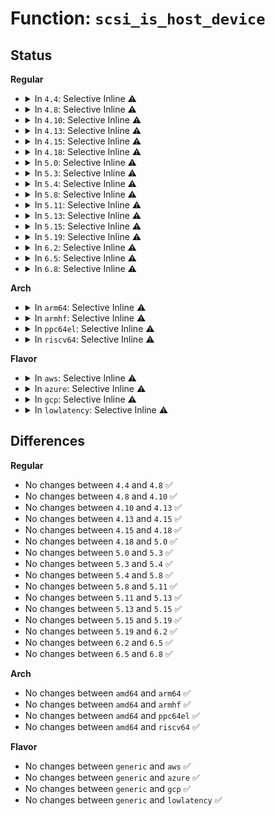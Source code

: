 # Function: <code>scsi_is_host_device</code>

## Status
<b>Regular</b>
<ul>
<li>
<details>
<summary>In <code>4.4</code>: Selective Inline ⚠️</summary>

```c
int scsi_is_host_device(const struct device *dev);
```

**Collision:** Unique Global

**Inline:** Selective

**Transformation:** False

**Instances:**

```
In drivers/scsi/hosts.c (ffffffff815a7d70)
Location: drivers/scsi/hosts.c:611
Inline: True
Direct callers:
  - drivers/scsi/scsi.c:starget_for_each_device
  - drivers/scsi/scsi.c:__starget_for_each_device
  - drivers/scsi/scsi.c:scsi_device_lookup_by_target
  - drivers/scsi/scsi_scan.c:scsi_target_destroy
  - drivers/scsi/scsi_scan.c:scsi_alloc_sdev
  - drivers/scsi/scsi_scan.c:scsi_probe_and_add_lun
  - drivers/scsi/scsi_scan.c:scsi_report_lun_scan
  - drivers/scsi/scsi_scan.c:scsi_alloc_target
  - drivers/scsi/scsi_scan.c:scsi_alloc_target
  - drivers/scsi/scsi_scan.c:__scsi_scan_target
  - drivers/scsi/scsi_scan.c:__scsi_scan_target
  - drivers/scsi/scsi_scan.c:scsi_scan_target
  - drivers/scsi/scsi_sysfs.c:scsi_remove_target
  - drivers/scsi/scsi_sysfs.c:scsi_remove_target
```
**Symbols:**

```
ffffffff815a7d70-ffffffff815a7d88: scsi_is_host_device (STB_GLOBAL)
```
</details>
</li>
<li>
<details>
<summary>In <code>4.8</code>: Selective Inline ⚠️</summary>

```c
int scsi_is_host_device(const struct device *dev);
```

**Collision:** Unique Global

**Inline:** Selective

**Transformation:** False

**Instances:**

```
In drivers/scsi/hosts.c (ffffffff815ffbf0)
Location: drivers/scsi/hosts.c:624
Inline: True
Direct callers:
  - drivers/scsi/scsi.c:scsi_device_lookup_by_target
  - drivers/scsi/scsi.c:__starget_for_each_device
  - drivers/scsi/scsi.c:starget_for_each_device
  - drivers/scsi/scsi_scan.c:scsi_scan_target
  - drivers/scsi/scsi_scan.c:__scsi_scan_target
  - drivers/scsi/scsi_scan.c:__scsi_scan_target
  - drivers/scsi/scsi_scan.c:scsi_report_lun_scan
  - drivers/scsi/scsi_scan.c:scsi_probe_and_add_lun
  - drivers/scsi/scsi_scan.c:scsi_alloc_target
  - drivers/scsi/scsi_scan.c:scsi_alloc_target
  - drivers/scsi/scsi_scan.c:scsi_target_destroy
  - drivers/scsi/scsi_scan.c:scsi_alloc_sdev
  - drivers/scsi/scsi_sysfs.c:scsi_remove_target
  - drivers/scsi/scsi_sysfs.c:scsi_remove_target
```
**Symbols:**

```
ffffffff815ffbf0-ffffffff815ffc08: scsi_is_host_device (STB_GLOBAL)
```
</details>
</li>
<li>
<details>
<summary>In <code>4.10</code>: Selective Inline ⚠️</summary>

```c
int scsi_is_host_device(const struct device *dev);
```

**Collision:** Unique Global

**Inline:** Selective

**Transformation:** False

**Instances:**

```
In drivers/scsi/hosts.c (ffffffff8162f250)
Location: drivers/scsi/hosts.c:628
Inline: True
Direct callers:
  - drivers/scsi/scsi.c:scsi_device_lookup_by_target
  - drivers/scsi/scsi.c:__starget_for_each_device
  - drivers/scsi/scsi.c:starget_for_each_device
  - drivers/scsi/scsi_scan.c:scsi_scan_target
  - drivers/scsi/scsi_scan.c:__scsi_scan_target
  - drivers/scsi/scsi_scan.c:__scsi_scan_target
  - drivers/scsi/scsi_scan.c:scsi_report_lun_scan
  - drivers/scsi/scsi_scan.c:scsi_probe_and_add_lun
  - drivers/scsi/scsi_scan.c:scsi_alloc_target
  - drivers/scsi/scsi_scan.c:scsi_alloc_target
  - drivers/scsi/scsi_scan.c:scsi_target_destroy
  - drivers/scsi/scsi_scan.c:scsi_alloc_sdev
  - drivers/scsi/scsi_sysfs.c:scsi_remove_target
  - drivers/scsi/scsi_sysfs.c:scsi_remove_target
```
**Symbols:**

```
ffffffff8162f250-ffffffff8162f268: scsi_is_host_device (STB_GLOBAL)
```
</details>
</li>
<li>
<details>
<summary>In <code>4.13</code>: Selective Inline ⚠️</summary>

```c
int scsi_is_host_device(const struct device *dev);
```

**Collision:** Unique Global

**Inline:** Selective

**Transformation:** False

**Instances:**

```
In drivers/scsi/hosts.c (ffffffff81644030)
Location: drivers/scsi/hosts.c:616
Inline: True
Direct callers:
  - drivers/scsi/scsi.c:scsi_device_lookup_by_target
  - drivers/scsi/scsi.c:__starget_for_each_device
  - drivers/scsi/scsi.c:starget_for_each_device
  - drivers/scsi/scsi_scan.c:scsi_scan_target
  - drivers/scsi/scsi_scan.c:__scsi_scan_target
  - drivers/scsi/scsi_scan.c:__scsi_scan_target
  - drivers/scsi/scsi_scan.c:__scsi_scan_target
  - drivers/scsi/scsi_scan.c:scsi_probe_and_add_lun
  - drivers/scsi/scsi_scan.c:scsi_alloc_target
  - drivers/scsi/scsi_scan.c:scsi_alloc_target
  - drivers/scsi/scsi_scan.c:scsi_target_destroy
  - drivers/scsi/scsi_scan.c:scsi_alloc_sdev
  - drivers/scsi/scsi_sysfs.c:scsi_remove_target
  - drivers/scsi/scsi_sysfs.c:scsi_remove_target
```
**Symbols:**

```
ffffffff81644030-ffffffff81644048: scsi_is_host_device (STB_GLOBAL)
```
</details>
</li>
<li>
<details>
<summary>In <code>4.15</code>: Selective Inline ⚠️</summary>

```c
int scsi_is_host_device(const struct device *dev);
```

**Collision:** Unique Global

**Inline:** Selective

**Transformation:** False

**Instances:**

```
In drivers/scsi/hosts.c (ffffffff816acfd0)
Location: drivers/scsi/hosts.c:611
Inline: True
Direct callers:
  - drivers/scsi/scsi.c:scsi_device_lookup_by_target
  - drivers/scsi/scsi.c:__starget_for_each_device
  - drivers/scsi/scsi.c:starget_for_each_device
  - drivers/scsi/scsi_scan.c:scsi_scan_target
  - drivers/scsi/scsi_scan.c:__scsi_scan_target
  - drivers/scsi/scsi_scan.c:__scsi_scan_target
  - drivers/scsi/scsi_scan.c:__scsi_scan_target
  - drivers/scsi/scsi_scan.c:scsi_probe_and_add_lun
  - drivers/scsi/scsi_scan.c:scsi_alloc_target
  - drivers/scsi/scsi_scan.c:scsi_alloc_target
  - drivers/scsi/scsi_scan.c:scsi_target_destroy
  - drivers/scsi/scsi_scan.c:scsi_alloc_sdev
  - drivers/scsi/scsi_sysfs.c:scsi_remove_target
  - drivers/scsi/scsi_sysfs.c:scsi_remove_target
```
**Symbols:**

```
ffffffff816acfd0-ffffffff816acfe8: scsi_is_host_device (STB_GLOBAL)
```
</details>
</li>
<li>
<details>
<summary>In <code>4.18</code>: Selective Inline ⚠️</summary>

```c
int scsi_is_host_device(const struct device *dev);
```

**Collision:** Unique Global

**Inline:** Selective

**Transformation:** False

**Instances:**

```
In drivers/scsi/hosts.c (ffffffff816e959d)
Location: drivers/scsi/hosts.c:587
Inline: True
Inline callers:
  - drivers/scsi/hosts.c:scsi_host_dev_release
Direct callers:
  - drivers/scsi/scsi.c:scsi_device_lookup_by_target
  - drivers/scsi/scsi.c:__starget_for_each_device
  - drivers/scsi/scsi.c:starget_for_each_device
  - drivers/scsi/scsi_scan.c:scsi_scan_target
  - drivers/scsi/scsi_scan.c:__scsi_scan_target
  - drivers/scsi/scsi_scan.c:__scsi_scan_target
  - drivers/scsi/scsi_scan.c:__scsi_scan_target
  - drivers/scsi/scsi_scan.c:scsi_probe_and_add_lun
  - drivers/scsi/scsi_scan.c:scsi_alloc_target
  - drivers/scsi/scsi_scan.c:scsi_alloc_target
  - drivers/scsi/scsi_scan.c:scsi_target_destroy
  - drivers/scsi/scsi_scan.c:scsi_alloc_sdev
  - drivers/scsi/scsi_sysfs.c:scsi_remove_target
  - drivers/scsi/scsi_sysfs.c:scsi_remove_target
```
**Symbols:**

```
ffffffff816e94e0-ffffffff816e94f8: scsi_is_host_device (STB_GLOBAL)
```
</details>
</li>
<li>
<details>
<summary>In <code>5.0</code>: Selective Inline ⚠️</summary>

```c
int scsi_is_host_device(const struct device *dev);
```

**Collision:** Unique Global

**Inline:** Selective

**Transformation:** False

**Instances:**

```
In drivers/scsi/hosts.c (ffffffff8170d0b9)
Location: drivers/scsi/hosts.c:584
Inline: True
Inline callers:
  - drivers/scsi/hosts.c:scsi_host_dev_release
Direct callers:
  - drivers/scsi/scsi.c:scsi_device_lookup_by_target
  - drivers/scsi/scsi.c:__starget_for_each_device
  - drivers/scsi/scsi.c:starget_for_each_device
  - drivers/scsi/scsi_scan.c:scsi_scan_target
  - drivers/scsi/scsi_scan.c:__scsi_scan_target
  - drivers/scsi/scsi_scan.c:__scsi_scan_target
  - drivers/scsi/scsi_scan.c:__scsi_scan_target
  - drivers/scsi/scsi_scan.c:scsi_probe_and_add_lun
  - drivers/scsi/scsi_scan.c:scsi_alloc_target
  - drivers/scsi/scsi_scan.c:scsi_alloc_target
  - drivers/scsi/scsi_scan.c:scsi_target_destroy
  - drivers/scsi/scsi_scan.c:scsi_alloc_sdev
  - drivers/scsi/scsi_sysfs.c:scsi_remove_target
  - drivers/scsi/scsi_sysfs.c:scsi_remove_target
```
**Symbols:**

```
ffffffff8170d000-ffffffff8170d018: scsi_is_host_device (STB_GLOBAL)
```
</details>
</li>
<li>
<details>
<summary>In <code>5.3</code>: Selective Inline ⚠️</summary>

```c
int scsi_is_host_device(const struct device *dev);
```

**Collision:** Unique Global

**Inline:** Selective

**Transformation:** False

**Instances:**

```
In drivers/scsi/hosts.c (ffffffff81748bdc)
Location: drivers/scsi/hosts.c:588
Inline: True
Inline callers:
  - drivers/scsi/hosts.c:scsi_host_dev_release
Direct callers:
  - drivers/scsi/scsi.c:scsi_device_lookup_by_target
  - drivers/scsi/scsi.c:__starget_for_each_device
  - drivers/scsi/scsi.c:starget_for_each_device
  - drivers/scsi/scsi_scan.c:scsi_scan_target
  - drivers/scsi/scsi_scan.c:__scsi_scan_target
  - drivers/scsi/scsi_scan.c:__scsi_scan_target
  - drivers/scsi/scsi_scan.c:scsi_report_lun_scan
  - drivers/scsi/scsi_scan.c:scsi_probe_and_add_lun
  - drivers/scsi/scsi_scan.c:scsi_alloc_target
  - drivers/scsi/scsi_scan.c:scsi_alloc_target
  - drivers/scsi/scsi_scan.c:scsi_target_destroy
  - drivers/scsi/scsi_scan.c:scsi_alloc_sdev
  - drivers/scsi/scsi_sysfs.c:scsi_remove_target
  - drivers/scsi/scsi_sysfs.c:scsi_remove_target
  - drivers/scsi/scsi_pm.c:scsi_bus_prepare
```
**Symbols:**

```
ffffffff817486f0-ffffffff81748708: scsi_is_host_device (STB_GLOBAL)
```
</details>
</li>
<li>
<details>
<summary>In <code>5.4</code>: Selective Inline ⚠️</summary>

```c
int scsi_is_host_device(const struct device *dev);
```

**Collision:** Unique Global

**Inline:** Selective

**Transformation:** False

**Instances:**

```
In drivers/scsi/hosts.c (ffffffff8176cd2c)
Location: drivers/scsi/hosts.c:588
Inline: True
Inline callers:
  - drivers/scsi/hosts.c:scsi_host_dev_release
Direct callers:
  - drivers/scsi/scsi.c:scsi_device_lookup_by_target
  - drivers/scsi/scsi.c:__starget_for_each_device
  - drivers/scsi/scsi.c:starget_for_each_device
  - drivers/scsi/scsi_scan.c:scsi_scan_target
  - drivers/scsi/scsi_scan.c:__scsi_scan_target
  - drivers/scsi/scsi_scan.c:__scsi_scan_target
  - drivers/scsi/scsi_scan.c:scsi_report_lun_scan
  - drivers/scsi/scsi_scan.c:scsi_probe_and_add_lun
  - drivers/scsi/scsi_scan.c:scsi_alloc_target
  - drivers/scsi/scsi_scan.c:scsi_alloc_target
  - drivers/scsi/scsi_scan.c:scsi_target_destroy
  - drivers/scsi/scsi_scan.c:scsi_alloc_sdev
  - drivers/scsi/scsi_sysfs.c:scsi_remove_target
  - drivers/scsi/scsi_sysfs.c:scsi_remove_target
  - drivers/scsi/scsi_pm.c:scsi_bus_prepare
```
**Symbols:**

```
ffffffff8176c840-ffffffff8176c858: scsi_is_host_device (STB_GLOBAL)
```
</details>
</li>
<li>
<details>
<summary>In <code>5.8</code>: Selective Inline ⚠️</summary>

```c
int scsi_is_host_device(const struct device *dev);
```

**Collision:** Unique Global

**Inline:** Selective

**Transformation:** False

**Instances:**

```
In drivers/scsi/hosts.c (ffffffff8182eddc)
Location: drivers/scsi/hosts.c:605
Inline: True
Inline callers:
  - drivers/scsi/hosts.c:scsi_host_dev_release
Direct callers:
  - drivers/scsi/scsi.c:scsi_device_lookup_by_target
  - drivers/scsi/scsi.c:__starget_for_each_device
  - drivers/scsi/scsi.c:starget_for_each_device
  - drivers/scsi/scsi_scan.c:scsi_scan_target
  - drivers/scsi/scsi_scan.c:__scsi_scan_target
  - drivers/scsi/scsi_scan.c:__scsi_scan_target
  - drivers/scsi/scsi_scan.c:scsi_report_lun_scan
  - drivers/scsi/scsi_scan.c:scsi_probe_and_add_lun
  - drivers/scsi/scsi_scan.c:scsi_alloc_target
  - drivers/scsi/scsi_scan.c:scsi_alloc_target
  - drivers/scsi/scsi_scan.c:scsi_target_destroy
  - drivers/scsi/scsi_scan.c:scsi_alloc_sdev
  - drivers/scsi/scsi_sysfs.c:scsi_remove_target
  - drivers/scsi/scsi_sysfs.c:__scsi_remove_target
  - drivers/scsi/scsi_pm.c:scsi_bus_prepare
```
**Symbols:**

```
ffffffff8182ecb0-ffffffff8182ecc8: scsi_is_host_device (STB_GLOBAL)
```
</details>
</li>
<li>
<details>
<summary>In <code>5.11</code>: Selective Inline ⚠️</summary>

```c
int scsi_is_host_device(const struct device *dev);
```

**Collision:** Unique Global

**Inline:** Selective

**Transformation:** False

**Instances:**

```
In drivers/scsi/hosts.c (ffffffff8183fdfc)
Location: drivers/scsi/hosts.c:608
Inline: True
Inline callers:
  - drivers/scsi/hosts.c:scsi_host_dev_release
Direct callers:
  - drivers/scsi/scsi.c:scsi_device_lookup_by_target
  - drivers/scsi/scsi.c:__starget_for_each_device
  - drivers/scsi/scsi.c:starget_for_each_device
  - drivers/scsi/scsi_scan.c:scsi_scan_target
  - drivers/scsi/scsi_scan.c:__scsi_scan_target
  - drivers/scsi/scsi_scan.c:__scsi_scan_target
  - drivers/scsi/scsi_scan.c:scsi_report_lun_scan
  - drivers/scsi/scsi_scan.c:scsi_probe_and_add_lun
  - drivers/scsi/scsi_scan.c:scsi_alloc_target
  - drivers/scsi/scsi_scan.c:scsi_alloc_target
  - drivers/scsi/scsi_scan.c:scsi_target_destroy
  - drivers/scsi/scsi_scan.c:scsi_alloc_sdev
  - drivers/scsi/scsi_sysfs.c:scsi_remove_target
  - drivers/scsi/scsi_sysfs.c:__scsi_remove_target
  - drivers/scsi/scsi_pm.c:scsi_bus_prepare
```
**Symbols:**

```
ffffffff8183fcf0-ffffffff8183fd08: scsi_is_host_device (STB_GLOBAL)
```
</details>
</li>
<li>
<details>
<summary>In <code>5.13</code>: Selective Inline ⚠️</summary>

```c
int scsi_is_host_device(const struct device *dev);
```

**Collision:** Unique Global

**Inline:** Selective

**Transformation:** False

**Instances:**

```
In drivers/scsi/hosts.c (ffffffff8182305c)
Location: drivers/scsi/hosts.c:612
Inline: True
Inline callers:
  - drivers/scsi/hosts.c:scsi_host_dev_release
Direct callers:
  - drivers/scsi/scsi.c:scsi_device_lookup_by_target
  - drivers/scsi/scsi.c:__starget_for_each_device
  - drivers/scsi/scsi.c:starget_for_each_device
  - drivers/scsi/scsi_scan.c:scsi_scan_target
  - drivers/scsi/scsi_scan.c:__scsi_scan_target
  - drivers/scsi/scsi_scan.c:__scsi_scan_target
  - drivers/scsi/scsi_scan.c:scsi_report_lun_scan
  - drivers/scsi/scsi_scan.c:scsi_probe_and_add_lun
  - drivers/scsi/scsi_scan.c:scsi_alloc_target
  - drivers/scsi/scsi_scan.c:scsi_alloc_target
  - drivers/scsi/scsi_scan.c:scsi_target_destroy
  - drivers/scsi/scsi_scan.c:scsi_alloc_sdev
  - drivers/scsi/scsi_sysfs.c:scsi_remove_target
  - drivers/scsi/scsi_sysfs.c:scsi_remove_target
  - drivers/scsi/scsi_pm.c:scsi_bus_prepare
```
**Symbols:**

```
ffffffff81822f70-ffffffff81822f88: scsi_is_host_device (STB_GLOBAL)
```
</details>
</li>
<li>
<details>
<summary>In <code>5.15</code>: Selective Inline ⚠️</summary>

```c
int scsi_is_host_device(const struct device *dev);
```

**Collision:** Unique Global

**Inline:** Selective

**Transformation:** False

**Instances:**

```
In drivers/scsi/hosts.c (ffffffff818ad97c)
Location: drivers/scsi/hosts.c:614
Inline: True
Inline callers:
  - drivers/scsi/hosts.c:scsi_host_dev_release
Direct callers:
  - drivers/scsi/scsi.c:scsi_device_lookup_by_target
  - drivers/scsi/scsi.c:__starget_for_each_device
  - drivers/scsi/scsi.c:starget_for_each_device
  - drivers/scsi/scsi_scan.c:scsi_scan_target
  - drivers/scsi/scsi_scan.c:__scsi_scan_target
  - drivers/scsi/scsi_scan.c:__scsi_scan_target
  - drivers/scsi/scsi_scan.c:scsi_report_lun_scan
  - drivers/scsi/scsi_scan.c:scsi_probe_and_add_lun
  - drivers/scsi/scsi_scan.c:scsi_alloc_target
  - drivers/scsi/scsi_scan.c:scsi_alloc_target
  - drivers/scsi/scsi_scan.c:scsi_target_destroy
  - drivers/scsi/scsi_scan.c:scsi_alloc_sdev
  - drivers/scsi/scsi_sysfs.c:scsi_remove_target
  - drivers/scsi/scsi_sysfs.c:scsi_remove_target
  - drivers/scsi/scsi_pm.c:scsi_bus_prepare
```
**Symbols:**

```
ffffffff818ad890-ffffffff818ad8a8: scsi_is_host_device (STB_GLOBAL)
```
</details>
</li>
<li>
<details>
<summary>In <code>5.19</code>: Selective Inline ⚠️</summary>

```c
int scsi_is_host_device(const struct device *dev);
```

**Collision:** Unique Global

**Inline:** Selective

**Transformation:** False

**Instances:**

```
In drivers/scsi/hosts.c (ffffffff819f880a)
Location: drivers/scsi/hosts.c:616
Inline: True
Inline callers:
  - drivers/scsi/hosts.c:scsi_host_dev_release
Direct callers:
  - drivers/scsi/scsi.c:scsi_device_lookup_by_target
  - drivers/scsi/scsi.c:__starget_for_each_device
  - drivers/scsi/scsi.c:starget_for_each_device
  - drivers/scsi/scsi_scan.c:scsi_scan_target
  - drivers/scsi/scsi_scan.c:__scsi_scan_target
  - drivers/scsi/scsi_scan.c:__scsi_scan_target
  - drivers/scsi/scsi_scan.c:scsi_report_lun_scan
  - drivers/scsi/scsi_scan.c:scsi_probe_and_add_lun
  - drivers/scsi/scsi_scan.c:scsi_alloc_target
  - drivers/scsi/scsi_scan.c:scsi_alloc_target
  - drivers/scsi/scsi_scan.c:scsi_target_destroy
  - drivers/scsi/scsi_scan.c:scsi_alloc_sdev
  - drivers/scsi/scsi_sysfs.c:scsi_remove_target
  - drivers/scsi/scsi_sysfs.c:scsi_remove_target
  - drivers/scsi/scsi_pm.c:scsi_bus_prepare
```
**Symbols:**

```
ffffffff819f8710-ffffffff819f872e: scsi_is_host_device (STB_GLOBAL)
```
</details>
</li>
<li>
<details>
<summary>In <code>6.2</code>: Selective Inline ⚠️</summary>

```c
int scsi_is_host_device(const struct device *dev);
```

**Collision:** Unique Global

**Inline:** Selective

**Transformation:** False

**Instances:**

```
In drivers/scsi/hosts.c (ffffffff81b7627a)
Location: drivers/scsi/hosts.c:631
Inline: True
Inline callers:
  - drivers/scsi/hosts.c:scsi_host_dev_release
Direct callers:
  - drivers/scsi/scsi.c:scsi_device_lookup_by_target
  - drivers/scsi/scsi.c:__starget_for_each_device
  - drivers/scsi/scsi.c:starget_for_each_device
  - drivers/scsi/scsi_scan.c:scsi_scan_target
  - drivers/scsi/scsi_scan.c:__scsi_scan_target
  - drivers/scsi/scsi_scan.c:__scsi_scan_target
  - drivers/scsi/scsi_scan.c:scsi_report_lun_scan
  - drivers/scsi/scsi_scan.c:scsi_probe_and_add_lun
  - drivers/scsi/scsi_scan.c:scsi_alloc_target
  - drivers/scsi/scsi_scan.c:scsi_alloc_target
  - drivers/scsi/scsi_scan.c:scsi_target_destroy
  - drivers/scsi/scsi_scan.c:scsi_alloc_sdev
  - drivers/scsi/scsi_sysfs.c:scsi_remove_target
  - drivers/scsi/scsi_sysfs.c:scsi_remove_target
  - drivers/scsi/scsi_pm.c:scsi_bus_prepare
```
**Symbols:**

```
ffffffff81b760f0-ffffffff81b7610e: scsi_is_host_device (STB_GLOBAL)
```
</details>
</li>
<li>
<details>
<summary>In <code>6.5</code>: Selective Inline ⚠️</summary>

```c
int scsi_is_host_device(const struct device *dev);
```

**Collision:** Unique Global

**Inline:** Selective

**Transformation:** False

**Instances:**

```
In drivers/scsi/hosts.c (ffffffff81bc9f0a)
Location: drivers/scsi/hosts.c:631
Inline: True
Inline callers:
  - drivers/scsi/hosts.c:scsi_host_dev_release
Direct callers:
  - drivers/scsi/scsi.c:scsi_device_lookup_by_target
  - drivers/scsi/scsi.c:__starget_for_each_device
  - drivers/scsi/scsi.c:starget_for_each_device
  - drivers/scsi/scsi_scan.c:scsi_scan_target
  - drivers/scsi/scsi_scan.c:__scsi_scan_target
  - drivers/scsi/scsi_scan.c:__scsi_scan_target
  - drivers/scsi/scsi_scan.c:scsi_report_lun_scan
  - drivers/scsi/scsi_scan.c:scsi_probe_and_add_lun
  - drivers/scsi/scsi_scan.c:scsi_alloc_target
  - drivers/scsi/scsi_scan.c:scsi_alloc_target
  - drivers/scsi/scsi_scan.c:scsi_target_destroy
  - drivers/scsi/scsi_scan.c:scsi_alloc_sdev
  - drivers/scsi/scsi_sysfs.c:scsi_remove_target
  - drivers/scsi/scsi_sysfs.c:scsi_remove_target
  - drivers/scsi/scsi_pm.c:scsi_bus_prepare
```
**Symbols:**

```
ffffffff81bc9d80-ffffffff81bc9d9e: scsi_is_host_device (STB_GLOBAL)
```
</details>
</li>
<li>
<details>
<summary>In <code>6.8</code>: Selective Inline ⚠️</summary>

```c
int scsi_is_host_device(const struct device *dev);
```

**Collision:** Unique Global

**Inline:** Selective

**Transformation:** False

**Instances:**

```
In drivers/scsi/hosts.c (ffffffff81c1eb3a)
Location: drivers/scsi/hosts.c:631
Inline: True
Inline callers:
  - drivers/scsi/hosts.c:scsi_host_dev_release
Direct callers:
  - drivers/scsi/scsi.c:scsi_device_lookup_by_target
  - drivers/scsi/scsi.c:__starget_for_each_device
  - drivers/scsi/scsi.c:starget_for_each_device
  - drivers/scsi/scsi_scan.c:scsi_scan_target
  - drivers/scsi/scsi_scan.c:__scsi_scan_target
  - drivers/scsi/scsi_scan.c:__scsi_scan_target
  - drivers/scsi/scsi_scan.c:scsi_report_lun_scan
  - drivers/scsi/scsi_scan.c:scsi_probe_and_add_lun
  - drivers/scsi/scsi_scan.c:scsi_alloc_target
  - drivers/scsi/scsi_scan.c:scsi_alloc_target
  - drivers/scsi/scsi_scan.c:scsi_target_destroy
  - drivers/scsi/scsi_scan.c:scsi_alloc_sdev
  - drivers/scsi/scsi_sysfs.c:scsi_remove_target
  - drivers/scsi/scsi_sysfs.c:scsi_remove_target
  - drivers/scsi/scsi_pm.c:scsi_bus_prepare
```
**Symbols:**

```
ffffffff81c1e9b0-ffffffff81c1e9ce: scsi_is_host_device (STB_GLOBAL)
```
</details>
</li>
</ul>
<b>Arch</b>
<ul>
<li>
<details>
<summary>In <code>arm64</code>: Selective Inline ⚠️</summary>

```c
int scsi_is_host_device(const struct device *dev);
```

**Collision:** Unique Global

**Inline:** Selective

**Transformation:** False

**Instances:**

```
In drivers/scsi/hosts.c (ffff80001096f05c)
Location: drivers/scsi/hosts.c:588
Inline: True
Inline callers:
  - drivers/scsi/hosts.c:scsi_host_dev_release
Direct callers:
  - drivers/scsi/scsi.c:scsi_device_lookup_by_target
  - drivers/scsi/scsi.c:__starget_for_each_device
  - drivers/scsi/scsi.c:starget_for_each_device
  - drivers/scsi/scsi_scan.c:scsi_scan_target
  - drivers/scsi/scsi_scan.c:__scsi_scan_target
  - drivers/scsi/scsi_scan.c:__scsi_scan_target
  - drivers/scsi/scsi_scan.c:scsi_report_lun_scan
  - drivers/scsi/scsi_scan.c:scsi_probe_and_add_lun
  - drivers/scsi/scsi_scan.c:scsi_alloc_target
  - drivers/scsi/scsi_scan.c:scsi_alloc_target
  - drivers/scsi/scsi_scan.c:scsi_target_destroy
  - drivers/scsi/scsi_scan.c:scsi_alloc_sdev
  - drivers/scsi/scsi_sysfs.c:scsi_remove_target
  - drivers/scsi/scsi_sysfs.c:scsi_remove_target
  - drivers/scsi/scsi_pm.c:scsi_bus_prepare
```
**Symbols:**

```
ffff80001096ef00-ffff80001096ef38: scsi_is_host_device (STB_GLOBAL)
```
</details>
</li>
<li>
<details>
<summary>In <code>armhf</code>: Selective Inline ⚠️</summary>

```c
int scsi_is_host_device(const struct device *dev);
```

**Collision:** Unique Global

**Inline:** Selective

**Transformation:** False

**Instances:**

```
In drivers/scsi/hosts.c (c0a443bc)
Location: drivers/scsi/hosts.c:588
Inline: True
Inline callers:
  - drivers/scsi/hosts.c:scsi_host_dev_release
Direct callers:
  - drivers/scsi/scsi.c:scsi_device_lookup_by_target
  - drivers/scsi/scsi.c:__starget_for_each_device
  - drivers/scsi/scsi.c:starget_for_each_device
  - drivers/scsi/scsi_scan.c:scsi_scan_target
  - drivers/scsi/scsi_scan.c:__scsi_scan_target
  - drivers/scsi/scsi_scan.c:__scsi_scan_target
  - drivers/scsi/scsi_scan.c:scsi_report_lun_scan
  - drivers/scsi/scsi_scan.c:scsi_probe_and_add_lun
  - drivers/scsi/scsi_scan.c:scsi_alloc_target
  - drivers/scsi/scsi_scan.c:scsi_alloc_target
  - drivers/scsi/scsi_scan.c:scsi_target_destroy
  - drivers/scsi/scsi_scan.c:scsi_alloc_sdev
  - drivers/scsi/scsi_sysfs.c:scsi_remove_target
  - drivers/scsi/scsi_sysfs.c:scsi_remove_target
  - drivers/scsi/scsi_pm.c:scsi_bus_prepare
```
**Symbols:**

```
c0a442b8-c0a442e8: scsi_is_host_device (STB_GLOBAL)
```
</details>
</li>
<li>
<details>
<summary>In <code>ppc64el</code>: Selective Inline ⚠️</summary>

```c
int scsi_is_host_device(const struct device *dev);
```

**Collision:** Unique Global

**Inline:** Selective

**Transformation:** False

**Instances:**

```
In drivers/scsi/hosts.c (c000000000a2894c)
Location: drivers/scsi/hosts.c:588
Inline: True
Inline callers:
  - drivers/scsi/hosts.c:scsi_host_dev_release
Direct callers:
  - drivers/scsi/scsi.c:scsi_device_lookup_by_target
  - drivers/scsi/scsi.c:__starget_for_each_device
  - drivers/scsi/scsi.c:starget_for_each_device
  - drivers/scsi/scsi_scan.c:scsi_scan_target
  - drivers/scsi/scsi_scan.c:__scsi_scan_target
  - drivers/scsi/scsi_scan.c:__scsi_scan_target
  - drivers/scsi/scsi_scan.c:scsi_report_lun_scan
  - drivers/scsi/scsi_scan.c:scsi_probe_and_add_lun
  - drivers/scsi/scsi_scan.c:scsi_alloc_target
  - drivers/scsi/scsi_scan.c:scsi_alloc_target
  - drivers/scsi/scsi_scan.c:scsi_target_destroy
  - drivers/scsi/scsi_scan.c:scsi_alloc_sdev
  - drivers/scsi/scsi_sysfs.c:scsi_remove_target
  - drivers/scsi/scsi_sysfs.c:scsi_remove_target
  - drivers/scsi/scsi_pm.c:scsi_bus_prepare
  - drivers/scsi/scsi_transport_srp.c:srp_reconnect_rport
  - drivers/scsi/scsi_transport_srp.c:__srp_start_tl_fail_timers
  - drivers/scsi/scsi_transport_srp.c:rport_dev_loss_timedout
  - drivers/scsi/scsi_transport_srp.c:rport_fast_io_fail_timedout
  - drivers/scsi/scsi_transport_srp.c:__rport_fail_io_fast
  - drivers/scsi/scsi_transport_srp.c:srp_reconnect_work
  - drivers/scsi/scsi_transport_srp.c:store_srp_rport_delete
  - drivers/scsi/scsi_transport_srp.c:srp_host_setup
```
**Symbols:**

```
c000000000a28310-c000000000a2833c: scsi_is_host_device (STB_GLOBAL)
```
</details>
</li>
<li>
<details>
<summary>In <code>riscv64</code>: Selective Inline ⚠️</summary>

```c
int scsi_is_host_device(const struct device *dev);
```

**Collision:** Unique Global

**Inline:** Selective

**Transformation:** False

**Instances:**

```
In drivers/scsi/hosts.c (ffffffe0005d917a)
Location: drivers/scsi/hosts.c:588
Inline: True
Inline callers:
  - drivers/scsi/hosts.c:scsi_host_dev_release
Direct callers:
  - drivers/scsi/scsi.c:scsi_device_lookup_by_target
  - drivers/scsi/scsi.c:__starget_for_each_device
  - drivers/scsi/scsi.c:starget_for_each_device
  - drivers/scsi/scsi_scan.c:scsi_scan_target
  - drivers/scsi/scsi_scan.c:__scsi_scan_target
  - drivers/scsi/scsi_scan.c:__scsi_scan_target
  - drivers/scsi/scsi_scan.c:scsi_report_lun_scan
  - drivers/scsi/scsi_scan.c:scsi_probe_and_add_lun
  - drivers/scsi/scsi_scan.c:scsi_alloc_target
  - drivers/scsi/scsi_scan.c:scsi_alloc_target
  - drivers/scsi/scsi_scan.c:scsi_target_destroy
  - drivers/scsi/scsi_scan.c:scsi_alloc_sdev
  - drivers/scsi/scsi_sysfs.c:scsi_remove_target
  - drivers/scsi/scsi_sysfs.c:scsi_remove_target
```
**Symbols:**

```
ffffffe0005d9000-ffffffe0005d9030: scsi_is_host_device (STB_GLOBAL)
```
</details>
</li>
</ul>
<b>Flavor</b>
<ul>
<li>
<details>
<summary>In <code>aws</code>: Selective Inline ⚠️</summary>

```c
int scsi_is_host_device(const struct device *dev);
```

**Collision:** Unique Global

**Inline:** Selective

**Transformation:** False

**Instances:**

```
In drivers/scsi/hosts.c (ffffffff8172141c)
Location: drivers/scsi/hosts.c:588
Inline: True
Inline callers:
  - drivers/scsi/hosts.c:scsi_host_dev_release
Direct callers:
  - drivers/scsi/scsi.c:scsi_device_lookup_by_target
  - drivers/scsi/scsi.c:__starget_for_each_device
  - drivers/scsi/scsi.c:starget_for_each_device
  - drivers/scsi/scsi_scan.c:scsi_scan_target
  - drivers/scsi/scsi_scan.c:__scsi_scan_target
  - drivers/scsi/scsi_scan.c:__scsi_scan_target
  - drivers/scsi/scsi_scan.c:scsi_report_lun_scan
  - drivers/scsi/scsi_scan.c:scsi_probe_and_add_lun
  - drivers/scsi/scsi_scan.c:scsi_alloc_target
  - drivers/scsi/scsi_scan.c:scsi_alloc_target
  - drivers/scsi/scsi_scan.c:scsi_target_destroy
  - drivers/scsi/scsi_scan.c:scsi_alloc_sdev
  - drivers/scsi/scsi_sysfs.c:scsi_remove_target
  - drivers/scsi/scsi_sysfs.c:scsi_remove_target
  - drivers/scsi/scsi_pm.c:scsi_bus_prepare
```
**Symbols:**

```
ffffffff81720f30-ffffffff81720f48: scsi_is_host_device (STB_GLOBAL)
```
</details>
</li>
<li>
<details>
<summary>In <code>azure</code>: Selective Inline ⚠️</summary>

```c
int scsi_is_host_device(const struct device *dev);
```

**Collision:** Unique Global

**Inline:** Selective

**Transformation:** False

**Instances:**

```
In drivers/scsi/hosts.c (ffffffff816fa84c)
Location: drivers/scsi/hosts.c:588
Inline: True
Inline callers:
  - drivers/scsi/hosts.c:scsi_host_dev_release
Direct callers:
  - drivers/scsi/scsi.c:scsi_device_lookup_by_target
  - drivers/scsi/scsi.c:__starget_for_each_device
  - drivers/scsi/scsi.c:starget_for_each_device
  - drivers/scsi/scsi_scan.c:scsi_scan_target
  - drivers/scsi/scsi_scan.c:__scsi_scan_target
  - drivers/scsi/scsi_scan.c:__scsi_scan_target
  - drivers/scsi/scsi_scan.c:scsi_report_lun_scan
  - drivers/scsi/scsi_scan.c:scsi_probe_and_add_lun
  - drivers/scsi/scsi_scan.c:scsi_alloc_target
  - drivers/scsi/scsi_scan.c:scsi_alloc_target
  - drivers/scsi/scsi_scan.c:scsi_target_destroy
  - drivers/scsi/scsi_scan.c:scsi_alloc_sdev
  - drivers/scsi/scsi_sysfs.c:scsi_remove_target
  - drivers/scsi/scsi_sysfs.c:scsi_remove_target
  - drivers/scsi/scsi_pm.c:scsi_bus_prepare
  - drivers/scsi/scsi_transport_fc.c:fc_bsg_dispatch
  - drivers/scsi/scsi_transport_fc.c:fc_bsg_dispatch
  - drivers/scsi/scsi_transport_fc.c:fc_bsg_dispatch
  - drivers/scsi/scsi_transport_fc.c:fc_bsg_job_timeout
  - drivers/scsi/scsi_transport_fc.c:fc_bsg_job_timeout
  - drivers/scsi/scsi_transport_fc.c:fc_bsg_job_timeout
  - drivers/scsi/scsi_transport_fc.c:fc_block_rport
  - drivers/scsi/scsi_transport_fc.c:fc_scsi_scan_rport
  - drivers/scsi/scsi_transport_fc.c:fc_timeout_deleted_rport
  - drivers/scsi/scsi_transport_fc.c:fc_remote_port_rolechg
  - drivers/scsi/scsi_transport_fc.c:fc_remote_port_delete
  - drivers/scsi/scsi_transport_fc.c:fc_rport_final_delete
  - drivers/scsi/scsi_transport_fc.c:fc_terminate_rport_io
  - drivers/scsi/scsi_transport_fc.c:store_fc_host_vport_delete
  - drivers/scsi/scsi_transport_fc.c:store_fc_host_vport_create
  - drivers/scsi/scsi_transport_fc.c:fc_reset_statistics
  - drivers/scsi/scsi_transport_fc.c:show_fc_host_npiv_vports_inuse
  - drivers/scsi/scsi_transport_fc.c:show_fc_host_dev_loss_tmo
  - drivers/scsi/scsi_transport_fc.c:store_fc_private_host_dev_loss_tmo
  - drivers/scsi/scsi_transport_fc.c:store_fc_private_host_issue_lip
  - drivers/scsi/scsi_transport_fc.c:store_fc_private_host_tgtid_bind_type
  - drivers/scsi/scsi_transport_fc.c:show_fc_private_host_tgtid_bind_type
  - drivers/scsi/scsi_transport_fc.c:store_fc_host_system_hostname
  - drivers/scsi/scsi_transport_fc.c:show_fc_host_system_hostname
  - drivers/scsi/scsi_transport_fc.c:show_fc_host_symbolic_name
  - drivers/scsi/scsi_transport_fc.c:show_fc_host_fabric_name
  - drivers/scsi/scsi_transport_fc.c:show_fc_host_port_state
  - drivers/scsi/scsi_transport_fc.c:show_fc_host_port_type
  - drivers/scsi/scsi_transport_fc.c:show_fc_host_port_id
  - drivers/scsi/scsi_transport_fc.c:show_fc_host_active_fc4s
  - drivers/scsi/scsi_transport_fc.c:show_fc_host_optionrom_version
  - drivers/scsi/scsi_transport_fc.c:show_fc_host_firmware_version
  - drivers/scsi/scsi_transport_fc.c:show_fc_host_driver_version
  - drivers/scsi/scsi_transport_fc.c:show_fc_host_hardware_version
  - drivers/scsi/scsi_transport_fc.c:show_fc_host_model_description
  - drivers/scsi/scsi_transport_fc.c:show_fc_host_model
  - drivers/scsi/scsi_transport_fc.c:show_fc_host_manufacturer
  - drivers/scsi/scsi_transport_fc.c:show_fc_host_serial_number
  - drivers/scsi/scsi_transport_fc.c:show_fc_host_max_npiv_vports
  - drivers/scsi/scsi_transport_fc.c:show_fc_host_maxframe_size
  - drivers/scsi/scsi_transport_fc.c:show_fc_host_permanent_port_name
  - drivers/scsi/scsi_transport_fc.c:show_fc_host_port_name
  - drivers/scsi/scsi_transport_fc.c:show_fc_host_node_name
  - drivers/scsi/scsi_transport_fc.c:show_fc_host_supported_fc4s
  - drivers/scsi/scsi_transport_fc.c:show_fc_starget_port_id
  - drivers/scsi/scsi_transport_fc.c:show_fc_starget_port_name
  - drivers/scsi/scsi_transport_fc.c:show_fc_starget_node_name
  - drivers/scsi/scsi_transport_fc.c:show_fc_rport_dev_loss_tmo
  - drivers/scsi/scsi_transport_fc.c:fc_rport_set_dev_loss_tmo
  - drivers/scsi/scsi_transport_fc.c:fc_host_remove
  - drivers/scsi/scsi_transport_fc.c:fc_host_setup
```
**Symbols:**

```
ffffffff816fa360-ffffffff816fa378: scsi_is_host_device (STB_GLOBAL)
```
</details>
</li>
<li>
<details>
<summary>In <code>gcp</code>: Selective Inline ⚠️</summary>

```c
int scsi_is_host_device(const struct device *dev);
```

**Collision:** Unique Global

**Inline:** Selective

**Transformation:** False

**Instances:**

```
In drivers/scsi/hosts.c (ffffffff817601ec)
Location: drivers/scsi/hosts.c:588
Inline: True
Inline callers:
  - drivers/scsi/hosts.c:scsi_host_dev_release
Direct callers:
  - drivers/scsi/scsi.c:scsi_device_lookup_by_target
  - drivers/scsi/scsi.c:__starget_for_each_device
  - drivers/scsi/scsi.c:starget_for_each_device
  - drivers/scsi/scsi_scan.c:scsi_scan_target
  - drivers/scsi/scsi_scan.c:__scsi_scan_target
  - drivers/scsi/scsi_scan.c:__scsi_scan_target
  - drivers/scsi/scsi_scan.c:scsi_report_lun_scan
  - drivers/scsi/scsi_scan.c:scsi_probe_and_add_lun
  - drivers/scsi/scsi_scan.c:scsi_alloc_target
  - drivers/scsi/scsi_scan.c:scsi_alloc_target
  - drivers/scsi/scsi_scan.c:scsi_target_destroy
  - drivers/scsi/scsi_scan.c:scsi_alloc_sdev
  - drivers/scsi/scsi_sysfs.c:scsi_remove_target
  - drivers/scsi/scsi_sysfs.c:scsi_remove_target
  - drivers/scsi/scsi_pm.c:scsi_bus_prepare
```
**Symbols:**

```
ffffffff8175fd00-ffffffff8175fd18: scsi_is_host_device (STB_GLOBAL)
```
</details>
</li>
<li>
<details>
<summary>In <code>lowlatency</code>: Selective Inline ⚠️</summary>

```c
int scsi_is_host_device(const struct device *dev);
```

**Collision:** Unique Global

**Inline:** Selective

**Transformation:** False

**Instances:**

```
In drivers/scsi/hosts.c (ffffffff8177b84c)
Location: drivers/scsi/hosts.c:588
Inline: True
Inline callers:
  - drivers/scsi/hosts.c:scsi_host_dev_release
Direct callers:
  - drivers/scsi/scsi.c:scsi_device_lookup_by_target
  - drivers/scsi/scsi.c:__starget_for_each_device
  - drivers/scsi/scsi.c:starget_for_each_device
  - drivers/scsi/scsi_scan.c:scsi_scan_target
  - drivers/scsi/scsi_scan.c:__scsi_scan_target
  - drivers/scsi/scsi_scan.c:__scsi_scan_target
  - drivers/scsi/scsi_scan.c:scsi_report_lun_scan
  - drivers/scsi/scsi_scan.c:scsi_probe_and_add_lun
  - drivers/scsi/scsi_scan.c:scsi_alloc_target
  - drivers/scsi/scsi_scan.c:scsi_alloc_target
  - drivers/scsi/scsi_scan.c:scsi_target_destroy
  - drivers/scsi/scsi_scan.c:scsi_alloc_sdev
  - drivers/scsi/scsi_sysfs.c:scsi_remove_target
  - drivers/scsi/scsi_sysfs.c:scsi_remove_target
  - drivers/scsi/scsi_pm.c:scsi_bus_prepare
```
**Symbols:**

```
ffffffff8177b360-ffffffff8177b378: scsi_is_host_device (STB_GLOBAL)
```
</details>
</li>
</ul>

## Differences
<b>Regular</b>
<ul>
<li>
No changes between <code>4.4</code> and <code>4.8</code> ✅
</li>
<li>
No changes between <code>4.8</code> and <code>4.10</code> ✅
</li>
<li>
No changes between <code>4.10</code> and <code>4.13</code> ✅
</li>
<li>
No changes between <code>4.13</code> and <code>4.15</code> ✅
</li>
<li>
No changes between <code>4.15</code> and <code>4.18</code> ✅
</li>
<li>
No changes between <code>4.18</code> and <code>5.0</code> ✅
</li>
<li>
No changes between <code>5.0</code> and <code>5.3</code> ✅
</li>
<li>
No changes between <code>5.3</code> and <code>5.4</code> ✅
</li>
<li>
No changes between <code>5.4</code> and <code>5.8</code> ✅
</li>
<li>
No changes between <code>5.8</code> and <code>5.11</code> ✅
</li>
<li>
No changes between <code>5.11</code> and <code>5.13</code> ✅
</li>
<li>
No changes between <code>5.13</code> and <code>5.15</code> ✅
</li>
<li>
No changes between <code>5.15</code> and <code>5.19</code> ✅
</li>
<li>
No changes between <code>5.19</code> and <code>6.2</code> ✅
</li>
<li>
No changes between <code>6.2</code> and <code>6.5</code> ✅
</li>
<li>
No changes between <code>6.5</code> and <code>6.8</code> ✅
</li>
</ul>
<b>Arch</b>
<ul>
<li>
No changes between <code>amd64</code> and <code>arm64</code> ✅
</li>
<li>
No changes between <code>amd64</code> and <code>armhf</code> ✅
</li>
<li>
No changes between <code>amd64</code> and <code>ppc64el</code> ✅
</li>
<li>
No changes between <code>amd64</code> and <code>riscv64</code> ✅
</li>
</ul>
<b>Flavor</b>
<ul>
<li>
No changes between <code>generic</code> and <code>aws</code> ✅
</li>
<li>
No changes between <code>generic</code> and <code>azure</code> ✅
</li>
<li>
No changes between <code>generic</code> and <code>gcp</code> ✅
</li>
<li>
No changes between <code>generic</code> and <code>lowlatency</code> ✅
</li>
</ul>

